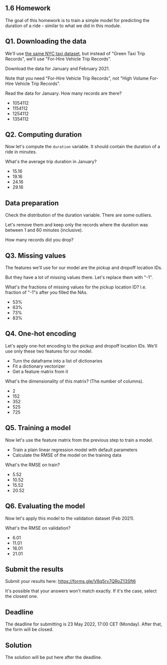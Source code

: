## 1.6 Homework

The goal of this homework is to train a simple model for predicting the duration of a ride - similar to what we did in this module.


## Q1. Downloading the data

We'll use [the same NYC taxi dataset](https://www1.nyc.gov/site/tlc/about/tlc-trip-record-data.page),
but instead of "Green Taxi Trip Records", we'll use "For-Hire Vehicle Trip Records".

Download the data for January and February 2021.

Note that you need "For-Hire Vehicle Trip Records", not "High Volume For-Hire Vehicle Trip Records".

Read the data for January. How many records are there?

* 1054112
* 1154112
* 1254112
* 1354112


## Q2. Computing duration

Now let's compute the `duration` variable. It should contain the duration of a ride in minutes. 

What's the average trip duration in January?

* 15.16
* 19.16
* 24.16
* 29.16

## Data preparation

Check the distribution of the duration variable. There are some outliers. 

Let's remove them and keep only the records where the duration was between 1 and 60 minutes (inclusive).

How many records did you drop? 

## Q3. Missing values

The features we'll use for our model are the pickup and dropoff location IDs. 

But they have a lot of missing values there. Let's replace them with "-1".

What's the fractions of missing values for the pickup location ID? I.e. fraction of "-1"s after you filled the NAs.

* 53%
* 63%
* 73%
* 83%

## Q4. One-hot encoding

Let's apply one-hot encoding to the pickup and dropoff location IDs. We'll use only these two features for our model. 

* Turn the dataframe into a list of dictionaries
* Fit a dictionary vectorizer 
* Get a feature matrix from it

What's the dimensionality of this matrix? (The number of columns).

* 2
* 152
* 352
* 525
* 725

## Q5. Training a model

Now let's use the feature matrix from the previous step to train a model. 

* Train a plain linear regression model with default parameters 
* Calculate the RMSE of the model on the training data

What's the RMSE on train?

* 5.52
* 10.52
* 15.52
* 20.52


## Q6. Evaluating the model

Now let's apply this model to the validation dataset (Feb 2021). 

What's the RMSE on validation?

* 6.01
* 11.01
* 16.01
* 21.01

## Submit the results

Submit your results here: https://forms.gle/V8q5rv7QRoZ13Sft6

It's possible that your answers won't match exactly. If it's the case, select the closest one.


## Deadline

The deadline for submitting is 23 May 2022, 17:00 CET (Monday). After that, the form will be closed.


## Solution

The solution will be put here after the deadline.
